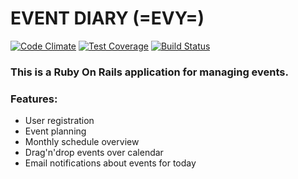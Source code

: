 # EVENT DIARY (=EVY=)

[![Code Climate](https://codeclimate.com/github/RamiG/event_diary/badges/gpa.svg)](https://codeclimate.com/github/RamiG/event_diary)  [![Test Coverage](https://codeclimate.com/github/RamiG/event_diary/badges/coverage.svg)](https://codeclimate.com/github/RamiG/event_diary)  [![Build Status](https://travis-ci.org/RamiG/event_diary.svg?branch=master)](https://travis-ci.org/RamiG/event_diary)

### This is a Ruby On Rails application for managing events.

### Features:

- User registration
- Event planning
- Monthly schedule overview
- Drag'n'drop events over calendar
- Email notifications about events for today
